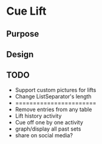 # Cue Lift

## Purpose

## Design
## TODO

- Support custom pictures for lifts
- Change ListSeparator's length
- =======================
- Remove entries from any table
- Lift history activity
- Cue off one by one activity
- graph/display all past sets
- share on social media?